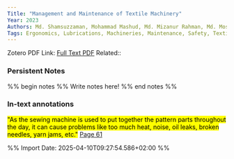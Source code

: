 ```yaml
---
Title: "Management and Maintenance of Textile Machinery" 
Year: 2023 
Authors: Md. Shamsuzzaman, Mohammad Mashud, Md. Mizanur Rahman, Md. Mostafizur Rahman, Enamul Hoq, Dip Das 
Tags: Ergonomics, Lubrications, Machineries, Maintenance, Safety, Textile industry
---
```

Zotero PDF Link: [Full Text PDF](zotero://select/library/items/Y8Y4CEYK) 
Related::  

### Persistent Notes 
%% begin notes %% 
Write notes here! 
 %% end notes %% 

### In-text annotations 

 <mark class="hltr-yellow">"As the sewing machine is used to put together the pattern parts throughout the day, it can cause problems like too much heat, noise, oil leaks, broken needles, yarn jams, etc."</mark> [Page 61](zotero://open-pdf/library/items/Y8Y4CEYK?page=61&annotation=3L6N2FDU) 
 
 


%% Import Date: 2025-04-10T09:27:54.586+02:00 %%

